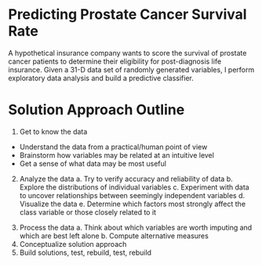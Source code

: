 # Predicting Prostate Cancer Survival Rate

A hypothetical insurance company wants to score the survival of prostate cancer patients to determine their eligibility for post-diagnosis life insurance. Given a 31-D data set of randomly generated variables, I perform exploratory data analysis and build a predictive classifier.

# Solution Approach Outline

1) Get to know the data
* Understand the data from a practical/human point of view
* Brainstorm how variables may be related at an intuitive level
* Get a sense of what data may be most useful

2) Analyze the data
  a. Try to verify accuracy and reliability of data
  b. Explore the distributions of individual variables
  c. Experiment with data to uncover relationships between seemingly independent variables
  d. Visualize the data
  e. Determine which factors most strongly affect the class variable or those closely related to it
3. Process the data
  a. Think about which variables are worth imputing and which are best left alone
  b. Compute alternative measures
4. Conceptualize solution approach
5. Build solutions, test, rebuild, test, rebuild
